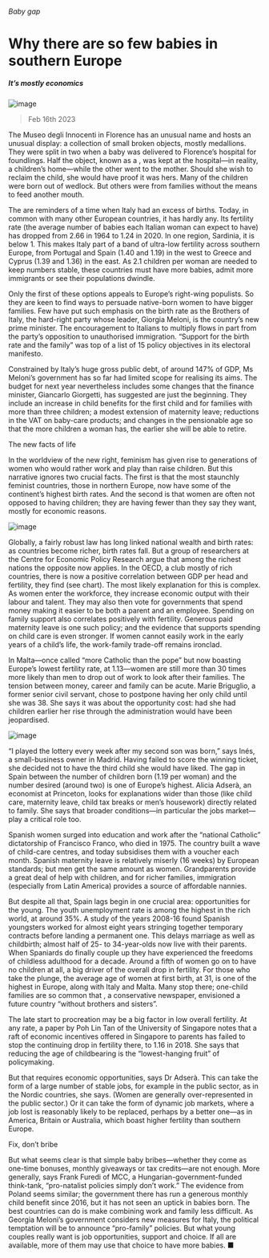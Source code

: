 ###### Baby gap
# Why there are so few babies in southern Europe 
##### It’s mostly economics 
![image](images/20230218_EUP001.jpg) 
> Feb 16th 2023 
The Museo degli Innocenti in Florence has an unusual name and hosts an unusual display: a collection of small broken objects, mostly medallions. They were split in two when a baby was delivered to Florence’s hospital for foundlings. Half the object, known as a , was kept at the hospital—in reality, a children’s home—while the other went to the mother. Should she wish to reclaim the child, she would have proof it was hers. Many of the children were born out of wedlock. But others were from families without the means to feed another mouth.
The are reminders of a time when Italy had an excess of births. Today, in common with many other European countries, it has hardly any. Its fertility rate (the average number of babies each Italian woman can expect to have) has dropped from 2.66 in 1964 to 1.24 in 2020. In one region, Sardinia, it is below 1. This makes Italy part of a band of ultra-low fertility across southern Europe, from Portugal and Spain (1.40 and 1.19) in the west to Greece and Cyprus (1.39 and 1.36) in the east. As 2.1 children per woman are needed to keep numbers stable, these countries must have more babies, admit more immigrants or see their populations dwindle.
Only the first of these options appeals to Europe’s right-wing populists. So they are keen to find ways to persuade native-born women to have bigger families. Few have put such emphasis on the birth rate as the Brothers of Italy, the hard-right party whose leader, Giorgia Meloni, is the country’s new prime minister. The encouragement to Italians to multiply flows in part from the party’s opposition to unauthorised immigration. “Support for the birth rate and the family” was top of a list of 15 policy objectives in its electoral manifesto.
Constrained by Italy’s huge gross public debt, of around 147% of GDP, Ms Meloni’s government has so far had limited scope for realising its aims. The budget for next year nevertheless includes some changes that the finance minister, Giancarlo Giorgetti, has suggested are just the beginning. They include an increase in child benefits for the first child and for families with more than three children; a modest extension of maternity leave; reductions in the VAT on baby-care products; and changes in the pensionable age so that the more children a woman has, the earlier she will be able to retire.
The new facts of life
In the worldview of the new right, feminism has given rise to generations of women who would rather work and play than raise children. But this narrative ignores two crucial facts. The first is that the most staunchly feminist countries, those in northern Europe, now have some of the continent’s highest birth rates. And the second is that women are often not opposed to having children; they are having fewer than they say they want, mostly for economic reasons.
![image](images/20230218_EUC764.png) 

Globally, a fairly robust law has long linked national wealth and birth rates: as countries become richer, birth rates fall. But a group of researchers at the Centre for Economic Policy Research argue that among the richest nations the opposite now applies. In the OECD, a club mostly of rich countries, there is now a positive correlation between GDP per head and fertility, they find (see chart). The most likely explanation for this is complex. As women enter the workforce, they increase economic output with their labour and talent. They may also then vote for governments that spend money making it easier to be both a parent and an employee. Spending on family support also correlates positively with fertility. Generous paid maternity leave is one such policy; and the evidence that supports spending on child care is even stronger. If women cannot easily work in the early years of a child’s life, the work-family trade-off remains ironclad. 
In Malta—once called “more Catholic than the pope” but now boasting Europe’s lowest fertility rate, at 1.13—women are still more than 30 times more likely than men to drop out of work to look after their families. The tension between money, career and family can be acute. Marie Briguglio, a former senior civil servant, chose to postpone having her only child until she was 38. She says it was about the opportunity cost: had she had children earlier her rise through the administration would have been jeopardised. 
![image](images/20230218_EUM959.png) 

“I played the lottery every week after my second son was born,” says Inés, a small-business owner in Madrid. Having failed to score the winning ticket, she decided not to have the third child she would have liked. The gap in Spain between the number of children born (1.19 per woman) and the number desired (around two) is one of Europe’s highest. Alicia Adserà, an economist at Princeton, looks for explanations wider than those (like child care, maternity leave, child tax breaks or men’s housework) directly related to family. She says that broader conditions—in particular the jobs market—play a critical role too. 
Spanish women surged into education and work after the “national Catholic” dictatorship of Francisco Franco, who died in 1975. The country built a wave of child-care centres, and today subsidises them with a voucher each month. Spanish maternity leave is relatively miserly (16 weeks) by European standards; but men get the same amount as women. Grandparents provide a great deal of help with children, and for richer families, immigration (especially from Latin America) provides a source of affordable nannies.
But despite all that, Spain lags begin in one crucial area: opportunities for the young. The youth unemployment rate is among the highest in the rich world, at around 35%. A study of the years 2008-16 found Spanish youngsters worked for almost eight years stringing together temporary contracts before landing a permanent one. This delays marriage as well as childbirth; almost half of 25- to 34-year-olds now live with their parents. When Spaniards do finally couple up they have experienced the freedoms of childless adulthood for a decade. Around a fifth of women go on to have no children at all, a big driver of the overall drop in fertility. For those who take the plunge, the average age of women at first birth, at 31, is one of the highest in Europe, along with Italy and Malta. Many stop there; one-child families are so common that , a conservative newspaper, envisioned a future country “without brothers and sisters”. 
The late start to procreation may be a big factor in low overall fertility. At any rate, a paper by Poh Lin Tan of the University of Singapore notes that a raft of economic incentives offered in Singapore to parents has failed to stop the continuing drop in fertility there, to 1.16 in 2018. She says that reducing the age of childbearing is the “lowest-hanging fruit” of policymaking.
But that requires economic opportunities, says Dr Adserà. This can take the form of a large number of stable jobs, for example in the public sector, as in the Nordic countries, she says. (Women are generally over-represented in the public sector.) Or it can take the form of dynamic job markets, where a job lost is reasonably likely to be replaced, perhaps by a better one—as in America, Britain or Australia, which boast higher fertility than southern Europe.
Fix, don’t bribe
But what seems clear is that simple baby bribes—whether they come as one-time bonuses, monthly giveaways or tax credits—are not enough. More generally, says Frank Furedi of MCC, a Hungarian-government-funded think-tank, “pro-natalist policies simply don’t work.” The evidence from Poland seems similar; the government there has run a generous monthly child benefit since 2016, but it has not seen an uptick in babies born. The best countries can do is make combining work and family less difficult. As Georgia Meloni’s government considers new measures for Italy, the political temptation will be to announce “pro-family” policies. But what young couples really want is job opportunities, support and choice. If all are available, more of them may use that choice to have more babies. ■
